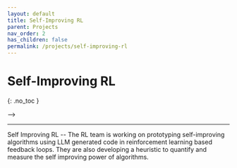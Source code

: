 ```yaml
---
layout: default
title: Self-Improving RL
parent: Projects
nav_order: 2
has_children: false
permalink: /projects/self-improving-rl
---
```


# Self-Improving RL
{: .no_toc }

<!-- Collaboration with Tsinghua University
{: .fs-6 .fw-300 } --> -->

---

Self Improving RL -- The RL team is working on prototyping self-improving algorithms using LLM generated code in reinforcement learning based feedback loops. They are also developing a heuristic to quantify and measure the self improving power of algorithms.